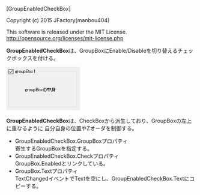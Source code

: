 ﻿[GroupEnabledCheckBox]

Copyright (c) 2015 JFactory(manbou404)

This software is released under the MIT License.
http://opensource.org/licenses/mit-license.php

**GroupEnabledCheckBox**は、GroupBoxにEnable/Disableを切り替えるチェックボックスを付ける。

![aaa](./images/GroupEnabledCheckBox.png)

**GroupEnabledCheckBox**は、CheckBoxから派生しており、GroupBoxの左上に重なるように
自分自身の位置やZオーダを制御する。

+ GroupEnabledCheckBox.GroupBoxプロパティ  
  寄生するGroupBoxを指定する。
+ GroupEnabledCheckBox.Checkプロパティ  
  GroupBox.Enabledとリンクしている。
+ GroupBox.Textプロパティ  
  TextChangedイベントでTextを空にし、GroupEnabledCheckBox.Textにコピーする。



